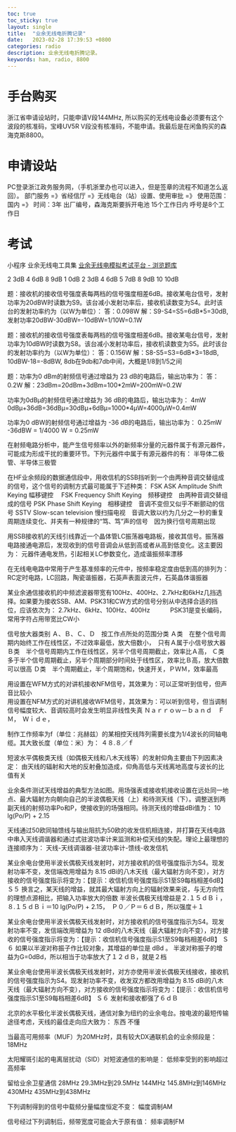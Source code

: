 ```yaml
---
toc: true
toc_sticky: true
layout: single
title:  "业余无线电折腾记录"
date:   2023-02-28 17:39:53 +0800
categories: radio
description: 业余无线电折腾记录。
keywords: ham, radio, 8800
---
```


# 手台购买
浙江省申请设站时，只能申请V段144MHz, 所以购买的无线电设备必须要有这个波段的核准码，宝峰UV5R V段没有核准码，不能申请。我最后是在闲鱼购买的森海克斯8800。

# 申请设站
PC登录浙江政务服务网，（手机浙里办也可以进入，但是签章的流程不知道怎么返回）。
部门服务 =》省经信厅 =》无线电台（站）设置、使用审批 =》 使用范围：国内 =》 时间：3年
出厂编号，森海克斯要拆开电池
15个工作日内
呼号是8个工作日

# 考试
小程序 业余无线电工具集
[业余无线电模拟考试平台 - 浏览题库](https://www.cqid.cn/all/)

2 3dB 4 6dB 8 9dB 
1 0dB 2 3dB 4 6dB 5 7dB 8 9dB 10 10dB

题：接收机的接收信号强度表每两档的信号强度相差6dB。接收某电台信号，发射功率为20dBW时读数为S9。该台减小发射功率后，接收机读数变为S4。此时该台的发射功率约为（以W为单位）：
答：0.098W
解：S9-S4=S5=6dB*5=30dB, 发射功率20dBW-30dBW=-10dBW=1/10W=0.1W

题：接收机的接收信号强度表每两档的信号强度相差6dB。接收某电台信号，发射功率为10dBW时读数为S8。该台减小发射功率后，接收机读数变为S5。此时该台的发射功率约为（以W为单位）：
答：0.156W
解：S8-S5=S3=6dB*3=18dB, 10dBW-18=-8dBW, 8db在9db和7db中间，大概是1/8到1/5之间

题：功率为0 dBm的射频信号通过增益为 23 dB的电路后，输出功率为：
答：0.2W
解：23dBm=20dBm+3dBm=100*2mW=200mW=0.2W

功率为0dBμ的射频信号通过增益为 36 dB的电路后，输出功率为：
4mW
0dBμ+36dB=36dBμ=30dBμ+6dBμ=1000*4μW=4000μW=0.4mW

功率为0 dBW的射频信号通过增益为 -36 dB的电路后，输出功率为：
0.25mW
-36dBW = 1/4000 W = 0.25mW

在射频电路分析中，能产生信号频率以外的新频率分量的元器件属于有源元器件，可能成为形成干扰的重要环节。下列元器件中属于有源元器件的有：
半导体二极管、半导体三极管

在HF业余频段的数据通信段中，用收信机的SSB挡听到一个由两种音调交替组成的信号，这个信号的调制方式最可能属于下述种类：
FSK
ASK Amplitude Shift Keying 幅移键控　
FSK Frequency Shift Keying　频移键控　由两种音调交替组成的信号
PSK Phase Shift Keying　相移键控　音调不变但又似乎不断颤动的信号
SSTV Slow-scan television 慢扫描电视　音调大致以约为几分之一秒的重复周期连续变化、并夹有一种规律的“笃、笃”声的信号　因为换行信号周期出现

用SSB接收机的天线引线靠近一个晶体管LC振荡器电路板，接收其信号。振荡器电路接通电源后，发现收到的信号音调会从低到高或者从高到低变化。这主要因为：
元器件通电发热，引起相关LC参数变化，造成谐振频率漂移

在无线电电路中常用于产生基准频率的元件中，按频率稳定度由低到高的排列为：
RC定时电路，LC回路，陶瓷谐振器，石英声表面波元件，石英晶体谐振器

某业余通信接收机的中频滤波器带宽有100Hz、400Hz、2.7kHz和6kHz几挡选择。如果要为接收SSB、AM、PSK31和CW方式的信号分别从中选择合适的挡位，应该依次为：
 2.7kHz、6kHz、100Hz、400Hz　　　
 PSK31是变长编码，常用字符占用带宽比CW小

信号放大器类别
Ａ、Ｂ、Ｃ、Ｄ　按工作点所处的范围分类
Ａ类　在整个信号周期内始终工作在线性区，不过效率最低，放大倍数小，　只有Ａ属于小信号放大器
Ｂ类　半个信号周期内工作在线性区，另半个信号周期截止，效率比Ａ高，
Ｃ类　多于半个信号周期截止，另半个周期部分时间处于线性区，效率比Ｂ高，放大倍数可以很高
Ｄ类　半个周期截止，半个周期饱和，快速开关，ＰＷＭ，效率最高

用设置在WFM方式的对讲机接收NFM信号，其效果为：可以正常听到信号，但声音比较小  
用设置在NFM方式的对讲机接收WFM信号，其效果为：可以听到信号，但当调制信号幅度较大、音调较高时会发生明显非线性失真
Ｎａｒｒｏｗ－ｂａｎｄ　ＦＭ，　Ｗｉｄｅ，

制作工作频率为f（单位：兆赫兹）的某相控天线阵列需要长度为1/4波长的同轴电缆。其大致长度（单位：米）为：
４８.８／ｆ

短波水平偶极类天线（如偶极天线和八木天线等）的发射仰角主要由下列因素决定：
由天线的辐射和大地的反射叠加造成，仰角高低与天线离地高度与波长的比值有关


业余条件测试天线增益的典型方法如图。用场强表或接收机接收设置在远处同一地点、最大辐射方向朝向自己的半波偶极天线（上）和待测天线（下）。调整送到两副天线的射频功率Po和P，使接收到的场强相同。待测天线的增益dBi值为：
10 lg(Po/P) + 2.15

天线通过50欧同轴馈线与输出阻抗为50欧的收发信机相连接，并打算在天线电路中串入天线调谐器和通过式驻波功率计来监测和补偿天线的失配。理论上最理想的连接顺序为：
天线-天线调谐器-驻波功率计-馈线-收发信机

某业余电台使用半波长偶极天线发射时，对方接收机的信号强度指示为S4。现发射功率不变，发信端改用增益为 8.15 dBi的八木天线（最大辐射方向不变），对方接收的信号强度指示将变为：【提示：收信机信号强度指示S1至S9每档相差6dB】
Ｓ５
换言之，某天线的增益，就其最大辐射方向上的辐射效果来说，与无方向性的理想点源相比，把输入功率放大的倍数
半波长偶极天线增益是２.１５ｄＢｉ，８.１５ｄＢｉ＝10 lg(Po/P) + 2.15，　Ｐ０／Ｐ＝６ｄＢ，所以强度＋１

某业余电台使用半波长偶极天线发射时，对方接收机的信号强度指示为S4。现发射功率不变，发信端改用增益为 12 dBd的八木天线（最大辐射方向不变），对方接收的信号强度指示将变为：【提示：收信机信号强度指示S1至S9每档相差6dB】
Ｓ６
如果以半波对称振子作比较对象，其增益的单位是 dBd 。
半波对称振子的增益为G=0dBd，所以相当于功率放大了１２ｄＢ，就是２档

某业余电台使用半波长偶极天线发射时，对方亦使用半波长偶极天线接收，接收机的信号强度指示为S4。现发射功率不变，收发双方都改用增益为 8.15 dBi的八木天线（最大辐射方向不变），对方接收的信号强度指示将变为：【提示：收信机信号强度指示S1至S9每档相差6dB】
Ｓ６
发射和接收都强了６ｄＢ

北京的水平极化半波长偶极天线，通信对象为纽约的业余电台。按电波的最短传输途径考虑，天线的最佳走向应大致为：
东西
不懂

当最高可用频率（MUF）为20MHz时，具有较大DX通联机会的业余频段是：
18MHz

太阳耀斑引起的电离层扰动（SID）对短波通信的影响是：
低频率受到的影响超过高频率

留给业余卫星通信
28MHz  29.3MHz到29.5MHz
144MHz 145.8MHz到146MHz
430MHz 435MHz到438MHz

下列调制得到的信号中载频分量幅度恒定不变：
幅度调制AM

信号经过下列调制后，频带宽度可能会大于原有值：
频率调制FM
